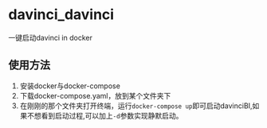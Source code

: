# davinci_davinci
一键启动davinci in docker
## 使用方法
1. 安装docker与docker-compose
2. 下载docker-compose.yaml，放到某个文件夹下
3. 在刚刚的那个文件夹打开终端，运行`docker-compose up`即可启动davinciBI,如果不想看到启动过程,可以加上`-d`参数实现静默启动。
